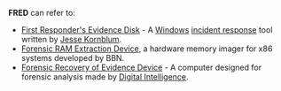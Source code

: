 **FRED** can refer to:

- [First Responder's Evidence
  Disk](First_Responder's_Evidence_Disk "wikilink") - A
  [Windows](Windows "wikilink") [incident
  response](Incident_Response "wikilink") tool written by [Jesse
  Kornblum](Jesse_Kornblum "wikilink").
- [Forensic RAM Extraction
  Device](Tools:Memory_Imaging#x86_Hardware "wikilink"), a hardware
  memory imager for x86 systems developed by BBN.
- [Forensic Recovery of Evidence
  Device](Forensic_Recovery_of_Evidence_Device "wikilink") - A computer
  designed for forensic analysis made by [Digital
  Intelligence](Digital_Intelligence "wikilink").